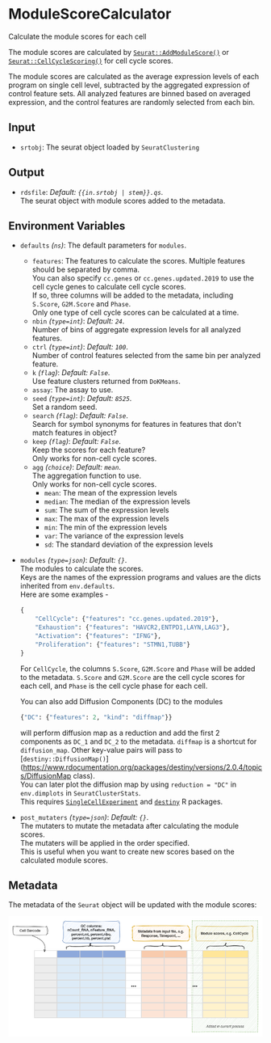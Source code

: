 # ModuleScoreCalculator

Calculate the module scores for each cell

The module scores are calculated by
[`Seurat::AddModuleScore()`](https://satijalab.org/seurat/reference/addmodulescore)
or [`Seurat::CellCycleScoring()`](https://satijalab.org/seurat/reference/cellcyclescoring)
for cell cycle scores.<br />

The module scores are calculated as the average expression levels of each
program on single cell level, subtracted by the aggregated expression of
control feature sets. All analyzed features are binned based on averaged
expression, and the control features are randomly selected from each bin.<br />

## Input

- `srtobj`:
    The seurat object loaded by `SeuratClustering`

## Output

- `rdsfile`: *Default: `{{in.srtobj | stem}}.qs`*. <br />
    The seurat object with module scores added to the metadata.<br />

## Environment Variables

- `defaults` *(`ns`)*:
    The default parameters for `modules`.<br />
    - `features`:
        The features to calculate the scores. Multiple features
        should be separated by comma.<br />
        You can also specify `cc.genes` or `cc.genes.updated.2019` to
        use the cell cycle genes to calculate cell cycle scores.<br />
        If so, three columns will be added to the metadata, including
        `S.Score`, `G2M.Score` and `Phase`.<br />
        Only one type of cell cycle scores can be calculated at a time.<br />
    - `nbin` *(`type=int`)*: *Default: `24`*. <br />
        Number of bins of aggregate expression levels
        for all analyzed features.<br />
    - `ctrl` *(`type=int`)*: *Default: `100`*. <br />
        Number of control features selected from
        the same bin per analyzed feature.<br />
    - `k` *(`flag`)*: *Default: `False`*. <br />
        Use feature clusters returned from `DoKMeans`.<br />
    - `assay`:
        The assay to use.<br />
    - `seed` *(`type=int`)*: *Default: `8525`*. <br />
        Set a random seed.<br />
    - `search` *(`flag`)*: *Default: `False`*. <br />
        Search for symbol synonyms for features in
        features that don't match features in object?<br />
    - `keep` *(`flag`)*: *Default: `False`*. <br />
        Keep the scores for each feature?<br />
        Only works for non-cell cycle scores.<br />
    - `agg` *(`choice`)*: *Default: `mean`*. <br />
        The aggregation function to use.<br />
        Only works for non-cell cycle scores.<br />
        - `mean`:
            The mean of the expression levels
        - `median`:
            The median of the expression levels
        - `sum`:
            The sum of the expression levels
        - `max`:
            The max of the expression levels
        - `min`:
            The min of the expression levels
        - `var`:
            The variance of the expression levels
        - `sd`:
            The standard deviation of the expression levels
- `modules` *(`type=json`)*: *Default: `{}`*. <br />
    The modules to calculate the scores.<br />
    Keys are the names of the expression programs and values are the
    dicts inherited from `env.defaults`.<br />
    Here are some examples -

    ```python
    {
        "CellCycle": {"features": "cc.genes.updated.2019"},
        "Exhaustion": {"features": "HAVCR2,ENTPD1,LAYN,LAG3"},
        "Activation": {"features": "IFNG"},
        "Proliferation": {"features": "STMN1,TUBB"}
    }
    ```


    For `CellCycle`, the columns `S.Score`, `G2M.Score` and `Phase` will
    be added to the metadata. `S.Score` and `G2M.Score` are the cell cycle
    scores for each cell, and `Phase` is the cell cycle phase for each cell.<br />

    You can also add Diffusion Components (DC) to the modules

    ```python
    {"DC": {"features": 2, "kind": "diffmap"}}
    ```

    will perform diffusion map as a reduction and add the first 2
    components as `DC_1` and `DC_2` to the metadata. `diffmap` is a shortcut
    for `diffusion_map`. Other key-value pairs will pass to
    [`destiny::DiffusionMap()`](https://www.rdocumentation.org/packages/destiny/versions/2.0.4/topics/DiffusionMap class).<br />
    You can later plot the diffusion map by using
    `reduction = "DC"` in `env.dimplots` in `SeuratClusterStats`.<br />
    This requires [`SingleCellExperiment`](https://bioconductor.org/packages/release/bioc/html/SingleCellExperiment.html)
    and [`destiny`](https://bioconductor.org/packages/release/bioc/html/destiny.html) R packages.<br />
- `post_mutaters` *(`type=json`)*: *Default: `{}`*. <br />
    The mutaters to mutate the metadata after
    calculating the module scores.<br />
    The mutaters will be applied in the order specified.<br />
    This is useful when you want to create new scores based on the
    calculated module scores.<br />

## Metadata

The metadata of the `Seurat` object will be updated with the module scores:<br />

![ModuleScoreCalculator-metadata](images/ModuleScoreCalculator-metadata.png)

